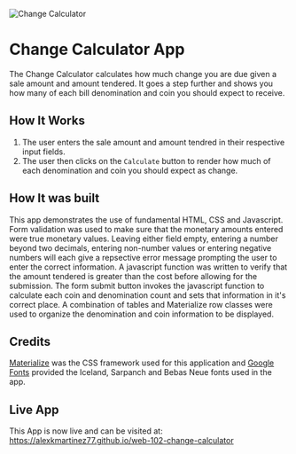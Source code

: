 ![Change Calculator](https://alexkmartinez77.github.io/web-102-change-calculator/images/changeApp.png)
# Change Calculator App

The Change Calculator calculates how much change you are due given a sale amount and
amount tendered. It goes a step further and shows you how many of each bill denomination
and coin you should expect to receive.

## How It Works

1. The user enters the sale amount and amount tendred in their respective input fields.
2. The user then clicks on the `Calculate` button to render how much of each denomination 
and coin you should expect as change.

## How It was built

This app demonstrates the use of fundamental HTML, CSS and Javascript. Form validation was
used to make sure that the monetary amounts entered were true monetary values. Leaving either
field empty, entering a number beyond two decimals, entering non-number values or entering
negative numbers will each give a repsective error message prompting the user to enter the
correct information. A javascript function was written to verify that the amount tendered is 
greater than the cost before allowing for the submission. The form submit button invokes the 
javascript function to calculate each coin and denomination count and sets that information in
it's correct place. A combination of tables and Materialize row classes were used to 
organize the denomination and coin information to be displayed. 
 
## Credits

[Materialize] was the CSS framework used for this application and [Google Fonts] provided
the Iceland, Sarpanch and Bebas Neue fonts used in the app.

[Google Fonts]: https://fonts.google.com/ 
[Materialize]: https://materializecss.com/

## Live App

This App is now live and can be visited at: https://alexkmartinez77.github.io/web-102-change-calculator


